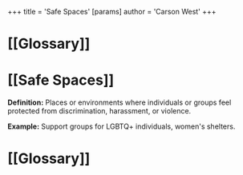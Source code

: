 +++
 title = 'Safe Spaces'
[params]
	author = 'Carson West'
+++
# [[Glossary]]

# [[Safe Spaces]] 
**Definition:** Places or environments where individuals or groups feel protected from discrimination, harassment, or violence.

**Example:**  Support groups for LGBTQ+ individuals, women's shelters.

# [[Glossary]]